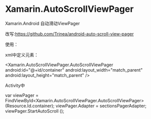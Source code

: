 # Xamarin.AutoScrollViewPager

Xamarin.Android 自动滑动ViewPager

改写:https://github.com/Trinea/android-auto-scroll-view-pager

使用：

xml中定义元素：

<Xamarin.AutoScrollViewPager.AutoScrollViewPager
	android:id="@+id/container"
        android:layout_width="match_parent"
        android:layout_height="match_parent" />

Activity中

var viewPager = FindViewById<Xamarin.AutoScrollViewPager.AutoScrollViewPager> (Resource.Id.container);
			viewPager.Adapter = sectionsPagerAdapter;
			viewPager.StartAutoScroll ();
